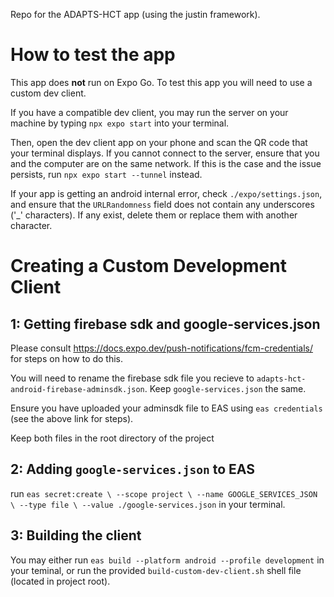 Repo for the ADAPTS-HCT app (using the justin framework).

# How to test the app
This app does **not** run on Expo Go. To test this app you will need to use a custom dev client.

If you have a compatible dev client, you may run the server on your machine by typing `npx expo start` into your terminal.

Then, open the dev client app on your phone and scan the QR code that your terminal displays. If you cannot connect to the server, ensure that you and the computer are on the same network. If this is the case and the issue persists, run `npx expo start --tunnel` instead.

If your app is getting an android internal error, check `./expo/settings.json`, and ensure that the `URLRandomness` field does not contain any underscores ('_' characters). If any exist, delete them or replace them with another character.

# Creating a Custom Development Client

## 1: Getting firebase sdk and google-services.json
Please consult https://docs.expo.dev/push-notifications/fcm-credentials/ for steps on how to do this. 

You will need to rename the firebase sdk file you recieve to `adapts-hct-android-firebase-adminsdk.json`.
Keep `google-services.json` the same. 

Ensure you have uploaded your adminsdk file to EAS using `eas credentials` (see the above link for steps).

Keep both files in the root directory of the project

## 2: Adding `google-services.json` to EAS

run ```eas secret:create \
  --scope project \
  --name GOOGLE_SERVICES_JSON \
  --type file \
  --value ./google-services.json```
in your terminal. 

## 3: Building the client

You may either run `eas build --platform android --profile development` in your teminal, or run the provided `build-custom-dev-client.sh` shell file (located in project root).